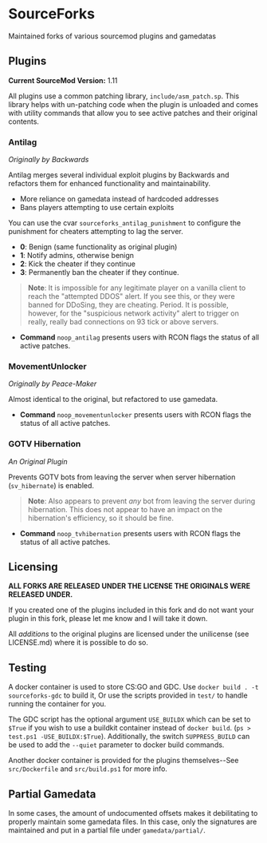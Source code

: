 # SourceForks

Maintained forks of various sourcemod plugins and gamedatas

## Plugins

**Current SourceMod Version:** 1.11

All plugins use a common patching library, `include/asm_patch.sp`.
This library helps with un-patching code when the plugin is unloaded
and comes with utility commands that allow you to see active patches and their original contents.

### Antilag
*Originally by Backwards*

Antilag merges several individual exploit plugins by Backwards and refactors them for enhanced functionality and maintainability.
- More reliance on gamedata instead of hardcoded addresses
- Bans players attempting to use certain exploits

You can use the cvar `sourceforks_antilag_punishment` to configure the punishment for cheaters attempting to lag the server.
- **0**: Benign (same functionality as original plugin)
- **1**: Notify admins, otherwise benign
- **2**: Kick the cheater if they continue
- **3**: Permanently ban the cheater if they continue.

> **Note**: It is impossible for any legitimate player on a vanilla client to reach the "attempted DDOS" alert.
> If you see this, or they were banned for DDoSing, they are cheating. Period.
> It is possible, however, for the "suspicious network activity" alert to trigger on really, really bad connections on 93 tick or above servers.

- **Command** `noop_antilag` presents users with RCON flags the status of all active patches.


### MovementUnlocker
*Originally by Peace-Maker*

Almost identical to the original, but refactored to use gamedata.

- **Command** `noop_movementunlocker` presents users with RCON flags the status of all active patches.

### GOTV Hibernation
*An Original Plugin*

Prevents GOTV bots from leaving the server when server hibernation (`sv_hibernate`) is enabled.
> **Note**: Also appears to prevent *any* bot from leaving the server during hibernation. This does not appear to have an impact on the hibernation's efficiency, so it should be fine.

- **Command** `noop_tvhibernation` presents users with RCON flags the status of all active patches.

## Licensing

**ALL FORKS ARE RELEASED UNDER THE LICENSE THE ORIGINALS WERE RELEASED UNDER.**

If you created one of the plugins included in this fork and do not want your plugin in this fork, please let me know and I will take it down.

All *additions* to the original plugins are licensed under the unilicense (see LICENSE.md) where it is possible to do so.

## Testing

A docker container is used to store CS:GO and GDC. Use `docker build . -t sourceforks-gdc` to build it,
Or use the scripts provided in `test/` to handle running the container for you.

The GDC script has the optional argument `USE_BUILDX` which can be set to `$True` if you wish to use a buildkit container instead of `docker build`. (`ps > test.ps1 -USE_BUILDX:$True`). Additionally, the switch `SUPPRESS_BUILD` can be used to add the `--quiet` parameter to docker build commands.

Another docker container is provided for the plugins themselves--See `src/Dockerfile` and `src/build.ps1` for more info.

## Partial Gamedata

In some cases, the amount of undocumented offsets makes it debilitating to properly maintain some gamedata files.
In this case, only the signatures are maintained and put in a partial file under `gamedata/partial/`. 